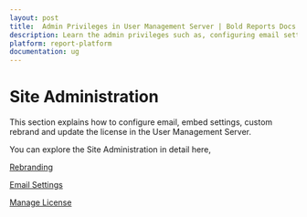 ```yaml
---
layout: post
title:  Admin Privileges in User Management Server | Bold Reports Docs
description: Learn the admin privileges such as, configuring email settings, embed settings, custom rebranding and license update in the user management server.
platform: report-platform
documentation: ug
---
```


# Site Administration

This section explains how to configure email, embed settings, custom rebrand and update the license in the User Management Server.

You can explore the Site Administration in detail here,

[Rebranding](./../site-administration/rebranding/)

[Email Settings](./../site-administration/email-settings/)

[Manage License](./../site-administration/manage-license/)

